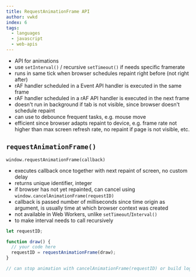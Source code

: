 ```yaml
---
title: RequestAnimationFrame API
author: vwkd
index: 6
tags:
  - languages
  - javascript
  - web-apis
---
```


- API for animations
- use `setInterval()` / recursive `setTimeout()` if needs specific framerate
- runs in same tick when browser schedules repaint right before (not right after)
- rAF handler scheduled in a Event API handler is executed in the same frame
- rAF handler scheduled in a rAF API handler is executed in the next frame
- doesn't run in background if tab is not visible, since browser doesn't schedule repaint
- can use to debounce frequent tasks, e.g. mouse move
- efficient since browser adapts repaint to device, e.g. frame rate not higher than max screen refresh rate, no repaint if page is not visible, etc.



## `requestAnimationFrame()`

`window.requestAnimationFrame(callback)`

- executes callback once together with next repaint of screen, no custom delay
- returns unique identifier, integer
- if browser has not yet repainted, can cancel using `window.cancelAnimationFrame(requestID)`
- callback is passed number of milliseconds since time origin as argument, is usually time at which browser context was created
- not available in Web Workers, unlike `setTimeout`/`Interval()`
- to make interval needs to call recursively

```javascript
let requestID;

function draw() {
  // your code here
  requestID = requestAnimationFrame(draw);
}

// can stop animation with cancelAnimationFrame(requestID) or build logic in recursion to not call itself anymore
```